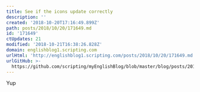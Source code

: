 ```yaml
---
title: See if the icons update correctly
description: ''
created: '2018-10-20T17:16:49.899Z'
path: posts/2018/10/20/171649.md
id: '171649'
ctUpdates: 21
modified: '2018-10-21T16:38:26.828Z'
domain: englishblog1.scripting.com
urlHtml: 'http://englishblog1.scripting.com/posts/2018/10/20/171649.md'
urlGitHub: >-
  https://github.com/scripting/myEnglishBlog/blob/master/blog/posts/2018/10/20/171649.md
---
```

Yup